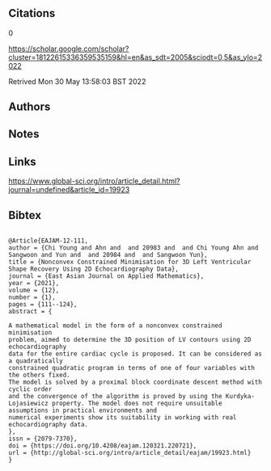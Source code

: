 # 
## Citations
0

https://scholar.google.com/scholar?cluster=18122615336359535159&hl=en&as_sdt=2005&sciodt=0,5&as_ylo=2022

Retrived
Mon 30 May 13:58:03 BST 2022

## Authors 

## Notes

## Links 

https://www.global-sci.org/intro/article_detail.html?journal=undefined&article_id=19923

## Bibtex 

```

@Article{EAJAM-12-111,
author = {Chi Young and Ahn and  and 20983 and  and Chi Young Ahn and Sangwoon and Yun and  and 20984 and  and Sangwoon Yun},
title = {Nonconvex Constrained Minimisation for 3D Left Ventricular Shape Recovery Using 2D Echocardiography Data},
journal = {East Asian Journal on Applied Mathematics},
year = {2021},
volume = {12},
number = {1},
pages = {111--124},
abstract = {

A mathematical model in the form of a nonconvex constrained minimisation
problem, aimed to determine the 3D position of LV contours using 2D echocardiography
data for the entire cardiac cycle is proposed. It can be considered as a quadratically
constrained quadratic program in terms of one of four variables with the others fixed.
The model is solved by a proximal block coordinate descent method with cyclic order
and the convergence of the algorithm is proved by using the Kurdyka-Lojasiewicz property. The model does not require unsuitable assumptions in practical environments and
numerical experiments show its suitability in working with real echocardiography data.
},
issn = {2079-7370},
doi = {https://doi.org/10.4208/eajam.120321.220721},
url = {http://global-sci.org/intro/article_detail/eajam/19923.html}
}                    


```

